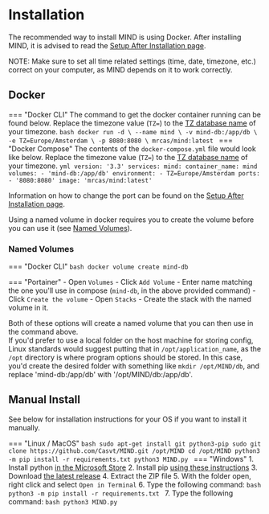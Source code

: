 # Installation

The recommended way to install MIND is using Docker. After installing MIND, it is advised to read the [Setup After Installation page](setup_after_installation.md).

NOTE: Make sure to set all time related settings (time, date, timezone, etc.) correct on your computer, as MIND depends on it to work correctly.

## Docker

=== "Docker CLI"
	The command to get the docker container running can be found below. Replace the timezone value (`TZ=`) to the [TZ database name](https://en.wikipedia.org/wiki/List_of_tz_database_time_zones) of your timezone.
	```bash
	docker run -d \
		--name mind \
		-v mind-db:/app/db \
		-e TZ=Europe/Amsterdam \
		-p 8080:8080 \
		mrcas/mind:latest
	```
=== "Docker Compose"
	The contents of the `docker-compose.yml` file would look like below. Replace the timezone value (`TZ=`) to the [TZ database name](https://en.wikipedia.org/wiki/List_of_tz_database_time_zones) of your timezone.
	```yml
	version: '3.3'
	services:
		mind:
			container_name: mind
			volumes:
				- 'mind-db:/app/db'
			environment:
				- TZ=Europe/Amsterdam
			ports:
				- '8080:8080'
			image: 'mrcas/mind:latest'
	```

Information on how to change the port can be found on the [Setup After Installation page](setup_after_installation.md#port).

Using a named volume in docker requires you to create the volume before you can use it (see [Named Volumes](#named-volumes)).

### Named Volumes

=== "Docker CLI"
    ```bash
    docker volume create mind-db
    ```

=== "Portainer"
    - Open `Volumes`
    - Click `Add Volume`
    - Enter name matching the one you'll use in compose (`mind-db`, in the above provided command)
    - Click `Create the volume`
    - Open `Stacks`
    - Create the stack with the named volume in it.

Both of these options will create a named volume that you can then use in the command above.  
If you'd prefer to use a local folder on the host machine for storing config, Linux standards would suggest putting that in `/opt/application_name`, as the `/opt` directory is where program options should be stored. 
In this case, you'd create the desired folder with something like `mkdir /opt/MIND/db`, and replace 'mind-db:/app/db' with '/opt/MIND/db:/app/db'.

## Manual Install

See below for installation instructions for your OS if you want to install it manually.

=== "Linux / MacOS"
	```bash
	sudo apt-get install git python3-pip
	sudo git clone https://github.com/Casvt/MIND.git /opt/MIND
	cd /opt/MIND
	python3 -m pip install -r requirements.txt
	python3 MIND.py
	```
=== "Windows"
	1. Install python [in the Microsoft Store](https://www.microsoft.com/store/productId/9PJPW5LDXLZ5)
	2. Install pip [using these instructions](https://www.liquidweb.com/kb/install-pip-windows/)
	3. Download [the latest release](https://github.com/Casvt/MIND/zipball/master)
	4. Extract the ZIP file
	5. With the folder open, right click and select `Open in Terminal`
	6. Type the following command:
	```bash
	python3 -m pip install -r requirements.txt
	```
	7. Type the following command:
	```bash
	python3 MIND.py
	```
